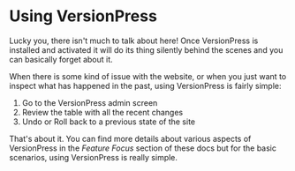 # Using VersionPress #

Lucky you, there isn't much to talk about here! Once VersionPress is installed and activated it will do its thing silently behind the scenes and you can basically forget about it.

When there is some kind of issue with the website, or when you just want to inspect what has happened in the past, using VersionPress is fairly simple:

1. Go to the VersionPress admin screen
2. Review the table with all the recent changes
3. Undo or Roll back to a previous state of the site

That's about it. You can find more details about various aspects of VersionPress in the *Feature Focus* section of these docs but for the basic scenarios, using VersionPress is really simple.